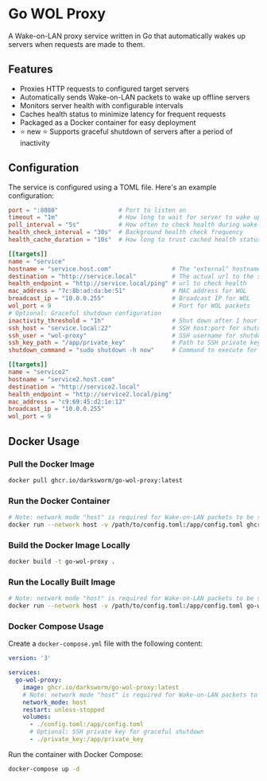 # Go WOL Proxy

A Wake-on-LAN proxy service written in Go that automatically wakes up servers when requests are made to them.

## Features

- Proxies HTTP requests to configured target servers
- Automatically sends Wake-on-LAN packets to wake up offline servers
- Monitors server health with configurable intervals
- Caches health status to minimize latency for frequent requests
- Packaged as a Docker container for easy deployment
- :star: new :star: Supports graceful shutdown of servers after a period of inactivity

## Configuration

The service is configured using a TOML file. Here's an example configuration:

```toml
port = ":8080"                 # Port to listen on
timeout = "1m"                 # How long to wait for server to wake up
poll_interval = "5s"           # How often to check health during wake-up
health_check_interval = "30s"  # Background health check frequency
health_cache_duration = "10s"  # How long to trust cached health status

[[targets]]
name = "service"
hostname = "service.host.com"                 # The "external" hostname - what this server receives as a Host header
destination = "http://service.local"          # The actual url to the server
health_endpoint = "http://service.local/ping" # url to check health
mac_address = "7c:8b:ad:da:be:51"             # MAC address for WOL
broadcast_ip = "10.0.0.255"                   # Broadcast IP for WOL
wol_port = 9                                  # Port for WOL packets
# Optional: Graceful shutdown configuration
inactivity_threshold = "1h"                   # Shut down after 1 hour of inactivity
ssh_host = "service.local:22"                 # SSH host:port for shutdown
ssh_user = "wol-proxy"                        # SSH username for shutdown
ssh_key_path = "/app/private_key"             # Path to SSH private key
shutdown_command = "sudo shutdown -h now"     # Command to execute for shutdown

[[targets]]
name = "service2"
hostname = "service2.host.com"
destination = "http://service2.local"
health_endpoint = "http://service2.local/ping"
mac_address = "c9:69:45:d2:1e:12"
broadcast_ip = "10.0.0.255"
wol_port = 9
```

## Docker Usage

### Pull the Docker Image

```bash
docker pull ghcr.io/darksworm/go-wol-proxy:latest
```

### Run the Docker Container

```bash
# Note: network mode "host" is required for Wake-on-LAN packets to be sent correctly
docker run --network host -v /path/to/config.toml:/app/config.toml ghcr.io/darksworm/go-wol-proxy:latest
```

### Build the Docker Image Locally

```bash
docker build -t go-wol-proxy .
```

### Run the Locally Built Image

```bash
# Note: network mode "host" is required for Wake-on-LAN packets to be sent correctly
docker run --network host -v /path/to/config.toml:/app/config.toml go-wol-proxy
```

### Docker Compose Usage

Create a `docker-compose.yml` file with the following content:

```yaml
version: '3'

services:
  go-wol-proxy:
    image: ghcr.io/darksworm/go-wol-proxy:latest
    # Note: network mode "host" is required for Wake-on-LAN packets to be sent correctly
    network_mode: host
    restart: unless-stopped
    volumes:
      - ./config.toml:/app/config.toml
      # Optional: SSH private key for graceful shutdown
      - ./private_key:/app/private_key
```

Run the container with Docker Compose:

```bash
docker-compose up -d
```
